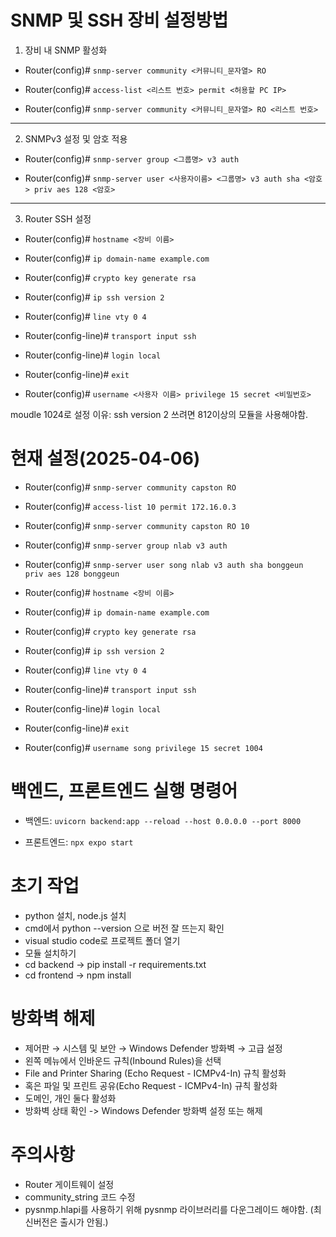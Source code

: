 # SNMP 및 SSH 장비 설정방법
1. 장비 내 SNMP 활성화
 - Router(config)# ```snmp-server community <커뮤니티_문자열> RO```

 - Router(config)# ```access-list <리스트 번호> permit <허용할 PC IP>```

 - Router(config)# ```snmp-server community <커뮤니티_문자열> RO <리스트 번호>```
***
2. SNMPv3 설정 및 암호 적용
 - Router(config)# ```snmp-server group <그룹명> v3 auth```

 - Router(config)# ```snmp-server user <사용자이름> <그룹명> v3 auth sha <암호> priv aes 128 <암호>```
***
3. Router SSH 설정
 - Router(config)# ```hostname <장비 이름>```

 - Router(config)# ```ip domain-name example.com```

 - Router(config)# ```crypto key generate rsa```

 - Router(config)# ```ip ssh version 2```

 - Router(config)# ```line vty 0 4```

 - Router(config-line)# ```transport input ssh```

 - Router(config-line)# ```login local```

 - Router(config-line)# ```exit```

 - Router(config)# ```username <사용자 이름> privilege 15 secret <비밀번호>```

 moudle 1024로 설정
 이유: ssh version 2 쓰려면 812이상의 모듈을 사용해야함.

# 현재 설정(2025-04-06)
 - Router(config)# ```snmp-server community capston RO```

 - Router(config)# ```access-list 10 permit 172.16.0.3```

 - Router(config)# ```snmp-server community capston RO 10```

 - Router(config)# ```snmp-server group nlab v3 auth```

 - Router(config)# ```snmp-server user song nlab v3 auth sha bonggeun priv aes 128 bonggeun```


 - Router(config)# ```hostname <장비 이름>```

 - Router(config)# ```ip domain-name example.com```

 - Router(config)# ```crypto key generate rsa```

 - Router(config)# ```ip ssh version 2```

 - Router(config)# ```line vty 0 4```

 - Router(config-line)# ```transport input ssh```

 - Router(config-line)# ```login local```

 - Router(config-line)# ```exit```

 - Router(config)# ```username song privilege 15 secret 1004```

# 백엔드, 프론트엔드 실행 명령어
 - 백엔드: ```uvicorn backend:app --reload --host 0.0.0.0 --port 8000 ```

 - 프론트엔드: ```npx expo start ```

# 초기 작업
 - python 설치, node.js 설치
 - cmd에서 python --version 으로 버전 잘 뜨는지 확인
 - visual studio code로 프로젝트 폴더 열기
 - 모듈 설치하기
 - cd backend -> pip install -r requirements.txt
 - cd frontend -> npm install

# 방화벽 해제
 - 제어판 → 시스템 및 보안 → Windows Defender 방화벽 → 고급 설정
 - 왼쪽 메뉴에서 인바운드 규칙(Inbound Rules)을 선택
 - File and Printer Sharing (Echo Request - ICMPv4-In) 규칙 활성화
 - 혹은 파일 및 프린트 공유(Echo Request - ICMPv4-In) 규칙 활성화
 - 도메인, 개인 둘다 활성화
 - 방화벽 상태 확인 -> Windows Defender 방화벽 설정 또는 해제

# 주의사항
 - Router 게이트웨이 설정
 - community_string 코드 수정
 - pysnmp.hlapi를 사용하기 위해 pysnmp 라이브러리를 다운그레이드 해야함. (최신버전은 출시가 안됨.)
